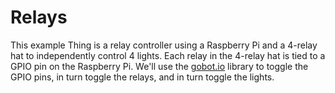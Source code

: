 # Relays

This example Thing is a relay controller using a Raspberry Pi and a 4-relay hat to
independently control 4 lights.  Each relay in the 4-relay hat is tied to a GPIO
pin on the Raspberry Pi.  We'll use the [gobot.io](https://gobot.io) library to toggle
the GPIO pins, in turn toggle the relays, and in turn toggle the lights.
